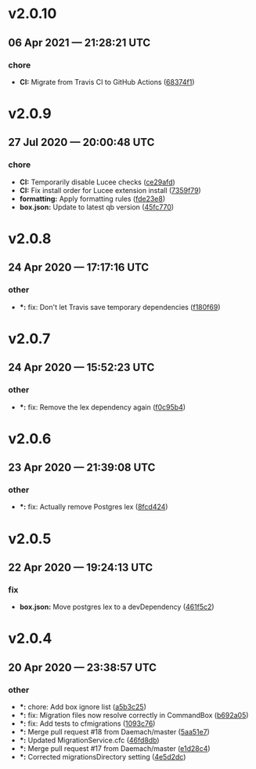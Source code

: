 # v2.0.10
## 06 Apr 2021 — 21:28:21 UTC

### chore

+ __CI:__ Migrate from Travis CI to GitHub Actions ([68374f1](https://github.com/coldbox-modules/cfmigrations/commit/68374f11b602423049af6192bda92a4899d5ddaa))


# v2.0.9
## 27 Jul 2020 — 20:00:48 UTC

### chore

+ __CI:__ Temporarily disable Lucee checks ([ce29afd](https://github.com/coldbox-modules/cfmigrations/commit/ce29afd262599c70b48cb1840bd52b86c0aa007b))
+ __CI:__ Fix install order for Lucee extension install
 ([7359f79](https://github.com/coldbox-modules/cfmigrations/commit/7359f79b2975391c3cbee2e9649703cbb9b0193b))
+ __formatting:__ Apply formatting rules
 ([fde23e8](https://github.com/coldbox-modules/cfmigrations/commit/fde23e8f9a8799eb018aa4c2717af2f432fcc8df))
+ __box.json:__ Update to latest qb version
 ([45fc770](https://github.com/coldbox-modules/cfmigrations/commit/45fc770b4a21dc5394dd58baf594404737a3e9b0))


# v2.0.8
## 24 Apr 2020 — 17:17:16 UTC

### other

+ __\*:__ fix: Don't let Travis save temporary dependencies
 ([f180f69](https://github.com/coldbox-modules/cfmigrations/commit/f180f69e3c63e06e7ac5ca37b560dc02c44846fa))


# v2.0.7
## 24 Apr 2020 — 15:52:23 UTC

### other

+ __\*:__ fix: Remove the lex dependency again
 ([f0c95b4](https://github.com/coldbox-modules/cfmigrations/commit/f0c95b46821093725e0be34385b3d8b4f6892bd9))


# v2.0.6
## 23 Apr 2020 — 21:39:08 UTC

### other

+ __\*:__ fix: Actually remove Postgres lex
 ([8fcd424](https://github.com/coldbox-modules/cfmigrations/commit/8fcd4245df19eb3c996c80dc5657b70823f95a28))


# v2.0.5
## 22 Apr 2020 — 19:24:13 UTC

### fix

+ __box.json:__ Move postgres lex to a devDependency
 ([461f5c2](https://github.com/coldbox-modules/cfmigrations/commit/461f5c27887213ed2b14241afd4e6929b7ab3938))


# v2.0.4
## 20 Apr 2020 — 23:38:57 UTC

### other

+ __\*:__ chore: Add box ignore list
 ([a5b3c25](https://github.com/coldbox-modules/cfmigrations/commit/a5b3c2529486e0e9a5a167d3f6da64d71ecaef62))
+ __\*:__ fix: Migration files now resolve correctly in CommandBox
 ([b692a05](https://github.com/coldbox-modules/cfmigrations/commit/b692a0526c59fa2b04e6c8f5bc5402bafdbcb5b7))
+ __\*:__ fix: Add tests to cfmigrations ([1093c76](https://github.com/coldbox-modules/cfmigrations/commit/1093c76d3189d2d67e36faf4d39a0c5a1b1f92eb))
+ __\*:__ Merge pull request #18 from Daemach/master ([5aa51e7](https://github.com/coldbox-modules/cfmigrations/commit/5aa51e776912abc14f607c839016bde2ad6f383c))
+ __\*:__ Updated MigrationService.cfc
 ([46fd8db](https://github.com/coldbox-modules/cfmigrations/commit/46fd8db86e3d5e219187a4fa98559a8fbdaae2da))
+ __\*:__ Merge pull request #17 from Daemach/master ([e1d28c4](https://github.com/coldbox-modules/cfmigrations/commit/e1d28c44f5f8c9c4afe37ecbef6d7b6d81f34383))
+ __\*:__ Corrected migrationsDirectory setting
 ([4e5d2dc](https://github.com/coldbox-modules/cfmigrations/commit/4e5d2dc5d728a3d44c25be3f7cf6aecb73b6aa5f))

